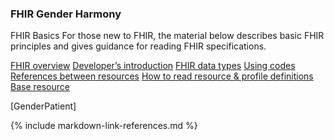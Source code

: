 ### FHIR Gender Harmony 

FHIR Basics
For those new to FHIR, the material below describes basic FHIR principles and gives guidance for reading FHIR specifications.

[FHIR overview](http://hl7.org/fhir/R4/overview.html)
[Developer’s introduction](http://hl7.org/fhir/R4/overview-dev.html)
[FHIR data types](http://hl7.org/fhir/R4/datatypes.html)
[Using codes](http://hl7.org/fhir/R4/terminologies.html)
[References between resources](http://hl7.org/fhir/R4/references.html)
[How to read resource & profile definitions](http://hl7.org/fhir/R4/formats.html)
[Base resource](http://hl7.org/fhir/R4/resource.html)
 


[GenderPatient]

 

 {% include markdown-link-references.md %}